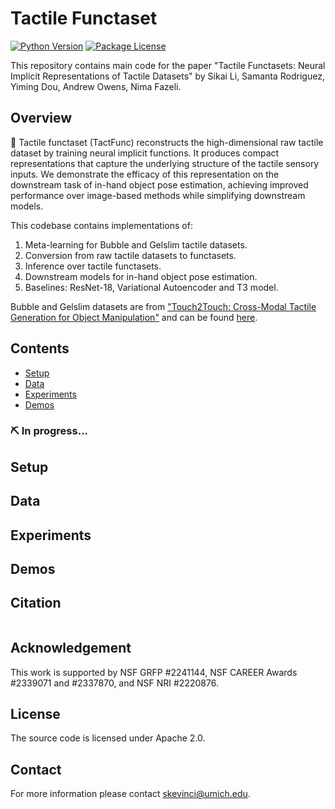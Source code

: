 # Tactile Functaset

[![Python Version][python-image]][python-url]
[![Package License][package-license-image]][package-license-url]

This repository contains main code for the paper "Tactile Functasets: Neural Implicit Representations of Tactile Datasets" by Sikai Li, Samanta Rodriguez, Yiming Dou, Andrew Owens, Nima Fazeli.

## Overview
🦾 Tactile functaset (TactFunc) reconstructs the high-dimensional raw tactile dataset by training neural implicit functions. It produces compact representations that capture the underlying structure of the tactile sensory inputs. We demonstrate the efficacy of this representation on the downstream task of in-hand object pose estimation, achieving improved performance over image-based methods while simplifying downstream models.

This codebase contains implementations of:

1. Meta-learning for Bubble and Gelslim tactile datasets.
2. Conversion from raw tactile datasets to functasets.
3. Inference over tactile functasets.
4. Downstream models for in-hand object pose estimation.
5. Baselines: ResNet-18, Variational Autoencoder and T3 model.

Bubble and Gelslim datasets are from ["Touch2Touch: Cross-Modal Tactile Generation for Object Manipulation"](https://www.arxiv.org/abs/2409.08269) and can be found [here](https://drive.google.com/drive/folders/15vWo5AWw9xVKE1wHbLhzm40ClPyRBYk5?usp=sharing ).

## Contents
- [Setup](#setup)
- [Data](#data)
- [Experiments](#experiments)
- [Demos](#demos)

### ⛏️ In progress...

## Setup

## Data

## Experiments

## Demos

## Citation
```
```

## Acknowledgement
This work is supported by NSF GRFP \#2241144, NSF CAREER Awards \#2339071 and \#2337870, and NSF NRI \#2220876.

## License
The source code is licensed under Apache 2.0.

## Contact
For more information please contact skevinci@umich.edu.

[python-image]: https://img.shields.io/badge/Python-3.10%2B-brightgreen.svg
[python-url]: https://docs.python.org/3.10/
[package-license-image]: https://img.shields.io/badge/License-Apache_2.0-blue.svg
[package-license-url]: https://github.com/camel-ai/camel/blob/master/licenses/LICENSE
